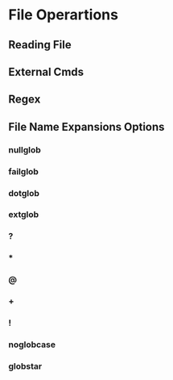 <!-- *cmds to push and pull data several ways-->
# File Operartions

## Reading File

## External Cmds

## Regex

## File Name Expansions Options

### nullglob

### failglob

### dotglob

### extglob

### ?

### *

### @

### +

### !

### noglobcase

### globstar




